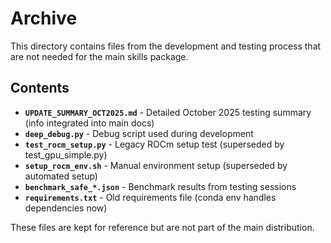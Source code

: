 # Archive

This directory contains files from the development and testing process that are not needed for the main skills package.

## Contents

- **`UPDATE_SUMMARY_OCT2025.md`** - Detailed October 2025 testing summary (info integrated into main docs)
- **`deep_debug.py`** - Debug script used during development
- **`test_rocm_setup.py`** - Legacy ROCm setup test (superseded by test_gpu_simple.py)
- **`setup_rocm_env.sh`** - Manual environment setup (superseded by automated setup)
- **`benchmark_safe_*.json`** - Benchmark results from testing sessions
- **`requirements.txt`** - Old requirements file (conda env handles dependencies now)

These files are kept for reference but are not part of the main distribution.
